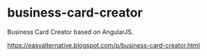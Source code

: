# business-card-creator
Business Card Creator based on AngularJS.


https://easyalternative.blogspot.com/p/business-card-creator.html
